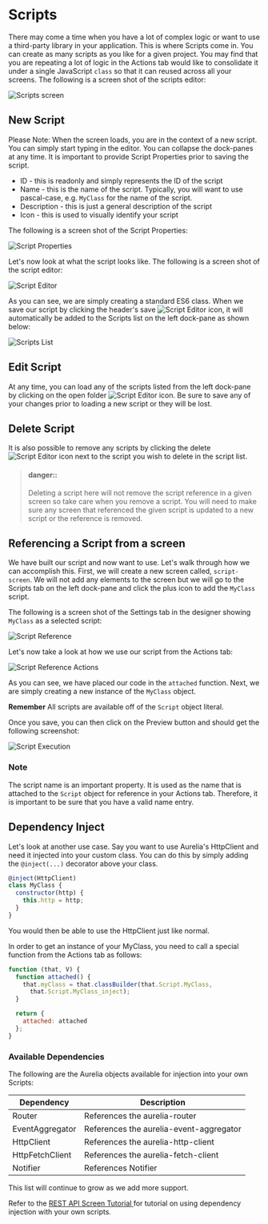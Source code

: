 # Scripts

There may come a time when you have a lot of complex logic or want to use a third-party library in your application. This is where Scripts come in. You can create as many scripts as you like for a given project. You may find that you are repeating a lot of logic in the Actions tab would like to consolidate it under a single JavaScript `class` so that it can reused across all your screens. The following is a screen shot of the scripts editor:

![Scripts screen](../../assets/images/scripts.png)

## New Script

Please Note:  When the screen loads, you are in the context of a new script. 
You can simply start typing in the editor. You can collapse the dock-panes at any time. It is important to provide Script Properties prior to saving the script. 

* ID - this is readonly and simply represents the ID of the script
* Name - this is the name of the script. Typically, you will want to use pascal-case, e.g. `MyClass` for the name of the script. 
* Description - this is just a general description of the script
* Icon - this is used to visually identify your script

The following is a screen shot of the Script Properties:

![Script Properties](../../assets/images/script-properties.png)

Let's now look at what the script looks like. The following is a screen shot of the script editor:

![Script Editor](../../assets/images/script-editor.png)

As you can see, we are simply creating a standard ES6 class. When we save our script by clicking the header's save ![Script Editor](../../assets/images/button-save.png) icon, it will automatically be added to the Scripts list on the left dock-pane as shown below:

![Scripts List](../../assets/images/scripts-list.png)

## Edit Script

At any time, you can load any of the scripts listed from the left dock-pane by clicking on the open folder ![Script Editor](../../assets/images/button-folder-open.png) icon. Be sure to save any of your changes prior to loading a new script or they will be lost.

## Delete Script

It is also possible to remove any scripts by clicking the delete ![Script Editor](../../assets/images/button-delete-black.png) icon next to the script you wish to delete in the script list. 

> #### danger::
> Deleting a script here will not remove the script reference in a given screen so take care when you remove a script. You will need to make sure any screen that referenced the given script is updated to a new script or the reference is removed.

## Referencing a Script from a screen

We have built our script and now want to use. Let's walk through how we can accomplish this. First, we will create a new screen called, `script-screen`. We will not add any elements to the screen but we will go to the Scripts tab on the left dock-pane and click the plus icon to add the `MyClass` script.

The following is a screen shot of the Settings tab in the designer showing `MyClass` as a selected script:

![Script Reference](../../assets/images/script-reference.png)

Let's now take a look at how we use our script from the Actions tab:

![Script Reference Actions](../../assets/images/script-reference-actions.png)

As you can see, we have placed our code in the `attached` function. Next, we are simply creating a new instance of the `MyClass` object. 

**Remember** All scripts are available off of the `Script` object literal.

Once you save, you can then click on the Preview button and should get the following screenshot:

![Script Execution](../../assets/images/script-execution.png)

### Note
The script name is an important property. It is used as the name that is attached to the `Script` object for reference in your Actions tab. Therefore, it is important to be sure that you have a valid name entry.

## Dependency Inject

Let's look at another use case. Say you want to use Aurelia's HttpClient and need it injected into your custom class. You can do this by simply adding the `@inject(...)` decorator above your class.

```javascript
@inject(HttpClient)
class MyClass {
  constructor(http) {
    this.http = http;
  }
}
```

You would then be able to use the HttpClient just like normal. 

In order to get an instance of your MyClass, you need to call a special function from the Actions tab as follows:

```javascript
function (that, V) {
  function attached() {
    that.myClass = that.classBuilder(that.Script.MyClass,
      that.Script.MyClass_inject);
  }

  return {
    attached: attached
  };
}
```

### Available Dependencies

The following are the Aurelia objects available for injection into your own Scripts:

Dependency | Description 
--- | --- 
Router | References the aurelia-router
EventAggregator | References the aurelia-event-aggregator
HttpClient | References the aurelia-http-client
HttpFetchClient | References the aurelia-fetch-client
Notifier | References Notifier

This list will continue to grow as we add more support.

Refer to the [ REST API Screen Tutorial ](../../tutorials/randomuser-screen.md) for tutorial on using dependency injection with your own scripts.
